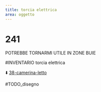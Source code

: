 ```yaml
---
title: torcia elettrica
area: oggetto
---
```

# 241
POTREBBE TORNARMI UTILE IN ZONE BUIE

#INVENTARIO torcia elettrica

⬇️ [38-camerina-letto](38-camerina-letto.md)

#TODO_disegno